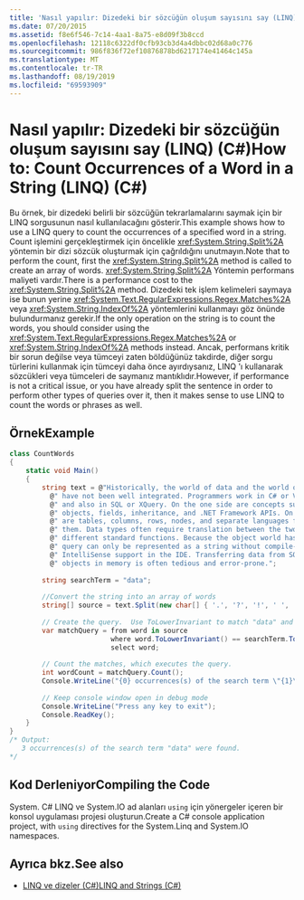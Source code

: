 ```yaml
---
title: 'Nasıl yapılır: Dizedeki bir sözcüğün oluşum sayısını say (LINQ) (C#)'
ms.date: 07/20/2015
ms.assetid: f8e6f546-7c14-4aa1-8a75-e8d09f3b8ccd
ms.openlocfilehash: 12118c6322df0cfb93cb3d4a4dbbc02d68a0c776
ms.sourcegitcommit: 986f836f72ef10876878bd6217174e41464c145a
ms.translationtype: MT
ms.contentlocale: tr-TR
ms.lasthandoff: 08/19/2019
ms.locfileid: "69593909"
---
```

# <a name="how-to-count-occurrences-of-a-word-in-a-string-linq-c"></a><span data-ttu-id="50443-102">Nasıl yapılır: Dizedeki bir sözcüğün oluşum sayısını say (LINQ) (C#)</span><span class="sxs-lookup"><span data-stu-id="50443-102">How to: Count Occurrences of a Word in a String (LINQ) (C#)</span></span>
<span data-ttu-id="50443-103">Bu örnek, bir dizedeki belirli bir sözcüğün tekrarlamalarını saymak için bir LINQ sorgusunun nasıl kullanılacağını gösterir.</span><span class="sxs-lookup"><span data-stu-id="50443-103">This example shows how to use a LINQ query to count the occurrences of a specified word in a string.</span></span> <span data-ttu-id="50443-104">Count işlemini gerçekleştirmek için öncelikle <xref:System.String.Split%2A> yöntemin bir dizi sözcük oluşturmak için çağrıldığını unutmayın.</span><span class="sxs-lookup"><span data-stu-id="50443-104">Note that to perform the count, first the <xref:System.String.Split%2A> method is called to create an array of words.</span></span> <span data-ttu-id="50443-105"><xref:System.String.Split%2A> Yöntemin performans maliyeti vardır.</span><span class="sxs-lookup"><span data-stu-id="50443-105">There is a performance cost to the <xref:System.String.Split%2A> method.</span></span> <span data-ttu-id="50443-106">Dizedeki tek işlem kelimeleri saymaya ise bunun yerine <xref:System.Text.RegularExpressions.Regex.Matches%2A> veya <xref:System.String.IndexOf%2A> yöntemlerini kullanmayı göz önünde bulundurmanız gerekir.</span><span class="sxs-lookup"><span data-stu-id="50443-106">If the only operation on the string is to count the words, you should consider using the <xref:System.Text.RegularExpressions.Regex.Matches%2A> or <xref:System.String.IndexOf%2A> methods instead.</span></span> <span data-ttu-id="50443-107">Ancak, performans kritik bir sorun değilse veya tümceyi zaten böldüğünüz takdirde, diğer sorgu türlerini kullanmak için tümceyi daha önce ayırdıysanız, LINQ 'ı kullanarak sözcükleri veya tümceleri de saymanız mantıklıdır.</span><span class="sxs-lookup"><span data-stu-id="50443-107">However, if performance is not a critical issue, or you have already split the sentence in order to perform other types of queries over it, then it makes sense to use LINQ to count the words or phrases as well.</span></span>  
  
## <a name="example"></a><span data-ttu-id="50443-108">Örnek</span><span class="sxs-lookup"><span data-stu-id="50443-108">Example</span></span>  
  
```csharp  
class CountWords  
{  
    static void Main()  
    {  
        string text = @"Historically, the world of data and the world of objects" +  
          @" have not been well integrated. Programmers work in C# or Visual Basic" +  
          @" and also in SQL or XQuery. On the one side are concepts such as classes," +  
          @" objects, fields, inheritance, and .NET Framework APIs. On the other side" +  
          @" are tables, columns, rows, nodes, and separate languages for dealing with" +  
          @" them. Data types often require translation between the two worlds; there are" +  
          @" different standard functions. Because the object world has no notion of query, a" +  
          @" query can only be represented as a string without compile-time type checking or" +  
          @" IntelliSense support in the IDE. Transferring data from SQL tables or XML trees to" +  
          @" objects in memory is often tedious and error-prone.";  
  
        string searchTerm = "data";  
  
        //Convert the string into an array of words  
        string[] source = text.Split(new char[] { '.', '?', '!', ' ', ';', ':', ',' }, StringSplitOptions.RemoveEmptyEntries);  
  
        // Create the query.  Use ToLowerInvariant to match "data" and "Data"   
        var matchQuery = from word in source  
                         where word.ToLowerInvariant() == searchTerm.ToLowerInvariant()  
                         select word;  
  
        // Count the matches, which executes the query.  
        int wordCount = matchQuery.Count();  
        Console.WriteLine("{0} occurrences(s) of the search term \"{1}\" were found.", wordCount, searchTerm);  
  
        // Keep console window open in debug mode  
        Console.WriteLine("Press any key to exit");  
        Console.ReadKey();  
    }  
}  
/* Output:  
   3 occurrences(s) of the search term "data" were found.  
*/  
```  
  
## <a name="compiling-the-code"></a><span data-ttu-id="50443-109">Kod Derleniyor</span><span class="sxs-lookup"><span data-stu-id="50443-109">Compiling the Code</span></span>  
 <span data-ttu-id="50443-110">System. C# LINQ ve System.IO ad alanları `using` için yönergeler içeren bir konsol uygulaması projesi oluşturun.</span><span class="sxs-lookup"><span data-stu-id="50443-110">Create a C# console application project, with `using` directives for the System.Linq and System.IO namespaces.</span></span>  
  
## <a name="see-also"></a><span data-ttu-id="50443-111">Ayrıca bkz.</span><span class="sxs-lookup"><span data-stu-id="50443-111">See also</span></span>

- [<span data-ttu-id="50443-112">LINQ ve dizeler (C#)</span><span class="sxs-lookup"><span data-stu-id="50443-112">LINQ and Strings (C#)</span></span>](./linq-and-strings.md)
